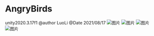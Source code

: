 # AngryBirds
unity2020.3.17f1
@author LuoLi
@Date 2021/08/17
![图片](https://user-images.githubusercontent.com/79780314/230885017-b70fbbee-e88b-443b-a654-6785d7ceeecc.png)
![图片](https://user-images.githubusercontent.com/79780314/230885101-a64d1db9-3141-4df8-892e-78f825269dda.png)
![图片](https://user-images.githubusercontent.com/79780314/230885130-2fdb3fed-5bfb-4f40-869b-7087b316ab41.png)
![图片](https://user-images.githubusercontent.com/79780314/230890043-adc5fc7b-e1d8-45e2-b449-8aef630b3a7f.png)
